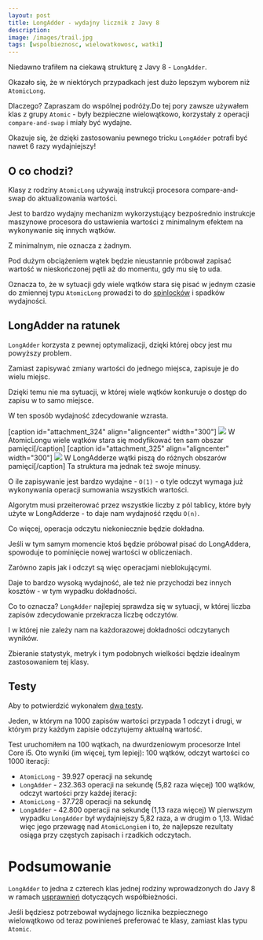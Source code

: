 ```yaml
---
layout: post
title: LongAdder - wydajny licznik z Javy 8
description: 
image: /images/trail.jpg
tags: [wspolbieznosc, wielowatkowosc, watki]
---
```


Niedawno trafiłem na ciekawą strukturę z Javy 8 - `LongAdder`. 

Okazało się, że w niektórych przypadkach jest dużo lepszym wyborem niż `AtomicLong`. 

Dlaczego? Zapraszam do wspólnej podróży.Do tej pory zawsze używałem klas z grupy `Atomic` - były bezpieczne wielowątkowo, korzystały z operacji `compare-and-swap` i miały być wydajne. 

Okazuje się, że dzięki zastosowaniu pewnego tricku `LongAdder` potrafi być nawet 6 razy wydajniejszy!

## O co chodzi?

Klasy z rodziny `AtomicLong` używają instrukcji procesora compare-and-swap do aktualizowania wartości. 

Jest to bardzo wydajny mechanizm wykorzystujący bezpośrednio instrukcje maszynowe procesora do ustawienia wartości z minimalnym efektem na wykonywanie się innych wątków. 

Z minimalnym, nie oznacza z żadnym. 

Pod dużym obciążeniem wątek będzie nieustannie próbował zapisać wartość w nieskończonej pętli aż do momentu, gdy mu się to uda. 

Oznacza to, że w sytuacji gdy wiele wątków stara się pisać w jednym czasie do zmiennej typu `AtomicLong` prowadzi to do [spinlocków](https://pl.wikipedia.org/wiki/Spinlock) i spadków wydajności.

## LongAdder na ratunek

`LongAdder` korzysta z pewnej optymalizacji, dzięki której obcy jest mu powyższy problem. 

Zamiast zapisywać zmiany wartości do jednego miejsca, zapisuje je do wielu miejsc. 

Dzięki temu nie ma sytuacji, w której wiele wątków konkuruje o dostęp do zapisu w to samo miejsce. 

W ten sposób wydajność zdecydowanie wzrasta. 

[caption id="attachment\_324" align="aligncenter" width="300"] ![](https://strony.sztukakodu.pl/wp-content/uploads/2019/02/longadder-1-300x288.jpg) W AtomicLongu wiele wątków stara się modyfikować ten sam obszar pamięci[/caption] [caption id="attachment\_325" align="aligncenter" width="300"] ![](https://strony.sztukakodu.pl/wp-content/uploads/2019/02/longadder-2-300x300.jpg) W LongAdderze wątki piszą do różnych obszarów pamięci[/caption] Ta struktura ma jednak też swoje minusy. 

O ile zapisywanie jest bardzo wydajne - `O(1)` - o tyle odczyt wymaga już wykonywania operacji sumowania wszystkich wartości. 

Algorytm musi przeiterować przez wszystkie liczby z pól tablicy, które były użyte w LongAdderze - to daje nam wydajność rzędu `O(n)`. 

Co więcej, operacja odczytu niekoniecznie będzie dokładna. 

Jeśli w tym samym momencie ktoś będzie próbował pisać do LongAddera, spowoduje to pominięcie nowej wartości w obliczeniach. 

Zarówno zapis jak i odczyt są więc operacjami nieblokującymi. 

Daje to bardzo wysoką wydajność, ale też nie przychodzi bez innych kosztów - w tym wypadku dokładności. 

Co to oznacza? `LongAdder` najlepiej sprawdza się w sytuacji, w której liczba zapisów zdecydowanie przekracza liczbę odczytów. 

I w której nie zależy nam na każdorazowej dokładności odczytanych wyników. 

Zbieranie statystyk, metryk i tym podobnych wielkości będzie idealnym zastosowaniem tej klasy.

## Testy

Aby to potwierdzić wykonałem [dwa testy](https://gist.github.com/dmydlarz/ec4bae1b1dbb3e105ee4acc06e32e1ac). 

Jeden, w którym na 1000 zapisów wartości przypada 1 odczyt i drugi, w którym przy każdym zapisie odczytujemy aktualną wartość. 

Test uruchomiłem na 100 wątkach, na dwurdzeniowym procesorze Intel Core i5. Oto wyniki (im więcej, tym lepiej): 100 wątków, odczyt wartości co 1000 iteracji:
- `AtomicLong` - 39.927 operacji na sekundę
- `LongAdder` - 232.363 operacji na sekundę (5,82 raza więcej)
100 wątków, odczyt wartości przy każdej iteracji:
- `AtomicLong` - 37.728 operacji na sekundę
- `LongAdder` - 42.800 operacji na sekundę (1,13 raza więcej)
W pierwszym wypadku `LongAdder` był wydajniejszy 5,82 raza, a w drugim o 1,13. Widać więc jego przewagę nad `AtomicLongiem` i to, że najlepsze rezultaty osiąga przy częstych zapisach i rzadkich odczytach.

# Podsumowanie

`LongAdder` to jedna z czterech klas jednej rodziny wprowadzonych do Javy 8 w ramach [usprawnień](https://docs.oracle.com/javase/8/docs/technotes/guides/concurrency/changes8.html) dotyczących współbieżności. 

Jeśli będziesz potrzebował wydajnego licznika bezpiecznego wielowątkowo od teraz powinieneś preferować te klasy, zamiast klas typu `Atomic`.
